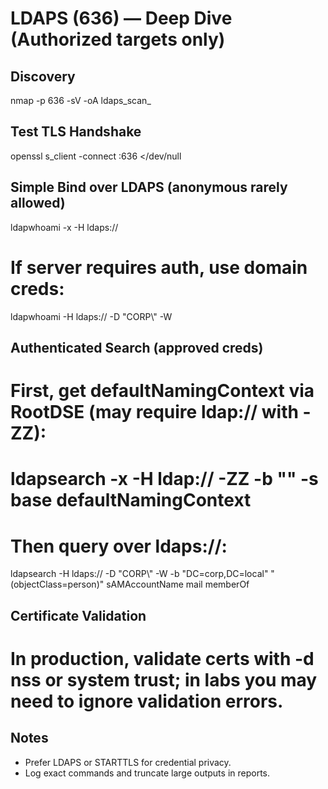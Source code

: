 # LDAPS (636) — Deep Dive (Authorized targets only)

## Discovery
nmap -p 636 -sV -oA ldaps_scan_<IP> <IP>

## Test TLS Handshake
openssl s_client -connect <IP>:636 </dev/null

## Simple Bind over LDAPS (anonymous rarely allowed)
ldapwhoami -x -H ldaps://<IP>
# If server requires auth, use domain creds:
ldapwhoami -H ldaps://<IP> -D "CORP\\<USER>" -W

## Authenticated Search (approved creds)
# First, get defaultNamingContext via RootDSE (may require ldap:// with -ZZ):
#   ldapsearch -x -H ldap://<IP> -ZZ -b "" -s base defaultNamingContext
# Then query over ldaps://:
ldapsearch -H ldaps://<IP> -D "CORP\\<USER>" -W -b "DC=corp,DC=local" "(objectClass=person)" sAMAccountName mail memberOf

## Certificate Validation
# In production, validate certs with -d nss or system trust; in labs you may need to ignore validation errors.

## Notes
- Prefer LDAPS or STARTTLS for credential privacy.
- Log exact commands and truncate large outputs in reports.
